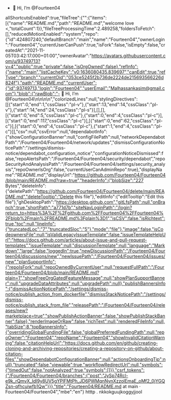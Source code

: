 - 👋 Hi, I’m @Fourteen04

allShortcutsEnabled":true,"fileTree":{"":{"items":[{"name":"README.md","path":"README.md","welcome love <,"totalCount":1}},"fileTreeProcessingTime":2.489258,"foldersToFetch":[],"reducedMotionEnabled":"system","repo":{"id":424807240,"defaultBranch":"main","name":"Fourteen04","ownerLogin":"Fourteen04","currentUserCanPush":true,"isFork":false,"isEmpty":false,"createdAt":"2021-11-05T03:42:17.000+01:00","ownerAvatar":"https://avatars.githubusercontent.com/u/93749713?v=4","public":true,"private":false,"isOrgOwned":false},"refInfo":{"name":"main","listCacheKey":"v0:1636080435.839697","canEdit":true,"refType":"branch","currentOid":"053ce5245f2b736de2224de215693566226d824f"},"path":"README.md","currentUser":{"id":93749713,"login":"Fourteen04","userEmail":"Malhassankasim@gmail.com"},"blob":{"rawBlob":"- 👋 Hi, I’m @Fourteen04\n\n\n<!---\nFourteen04/Fourteen04 is a ✨ special ✨ repository because its `README.md` (this file) appears on your GitHub profile.\nYou can click the Preview link to take a look at your changes.\n--->\n","colorizedLines":null,"stylingDirectives":[[{"start":0,"end":1,"cssClass":"pl-v"},{"start":13,"end":14,"cssClass":"pl-v"},{"start":14,"end":24,"cssClass":"pl-s"}],[],[],[{"start":0,"end":5,"cssClass":"pl-c"},{"start":0,"end":4,"cssClass":"pl-c"}],[{"start":0,"end":117,"cssClass":"pl-c"}],[{"start":0,"end":62,"cssClass":"pl-c"}],[{"start":0,"end":4,"cssClass":"pl-c"},{"start":1,"end":4,"cssClass":"pl-c"}]],"csv":null,"csvError":null,"dependabotInfo":{"showConfigurationBanner":null,"configFilePath":null,"networkDependabotPath":"/Fourteen04/Fourteen04/network/updates","dismissConfigurationNoticePath":"/settings/dismiss-notice/dependabot_configuration_notice","configurationNoticeDismissed":false,"repoAlertsPath":"/Fourteen04/Fourteen04/security/dependabot","repoSecurityAndAnalysisPath":"/Fourteen04/Fourteen04/settings/security_analysis","repoOwnerIsOrg":false,"currentUserCanAdminRepo":true},"displayName":"README.md","displayUrl":"https://github.com/Fourteen04/Fourteen04/blob/main/README.md?raw=true","headerInfo":{"blobSize":"227 Bytes","deleteInfo":{"deletePath":"https://github.com/Fourteen04/Fourteen04/delete/main/README.md","deleteTooltip":"Delete this file"},"editInfo":{"editTooltip":"Edit this file"},"ghDesktopPath":"https://desktop.github.com","gitLfsPath":null,"onBranch":true,"shortPath":"a771d7b","siteNavLoginPath":"/login?return_to=https%3A%2F%2Fgithub.com%2FFourteen04%2FFourteen04%2Fblob%2Fmain%2FREADME.md%3Fplain%3D1","isCSV":false,"isRichtext":true,"toc":null,"lineInfo":{"truncatedLoc":"7","truncatedSloc":"5"},"mode":"file"},"image":false,"isCodeownersFile":null,"isValidLegacyIssueTemplate":false,"issueTemplateHelpUrl":"https://docs.github.com/articles/about-issue-and-pull-request-templates","issueTemplate":null,"discussionTemplate":null,"language":"Markdown","large":false,"loggedIn":true,"newDiscussionPath":"/Fourteen04/Fourteen04/discussions/new","newIssuePath":"/Fourteen04/Fourteen04/issues/new","planSupportInfo":{"repoIsFork":null,"repoOwnedByCurrentUser":null,"requestFullPath":"/Fourteen04/Fourteen04/blob/main/README.md?plain=1","showFreeOrgGatedFeatureMessage":null,"showPlanSupportBanner":null,"upgradeDataAttributes":null,"upgradePath":null},"publishBannersInfo":{"dismissActionNoticePath":"/settings/dismiss-notice/publish_action_from_dockerfile","dismissStackNoticePath":"/settings/dismiss-notice/publish_stack_from_file","releasePath":"/Fourteen04/Fourteen04/releases/new?marketplace=true","showPublishActionBanner":false,"showPublishStackBanner":false},"renderImageOrRaw":false,"richText":null,"renderedFileInfo":null,"tabSize":8,"topBannersInfo":{"overridingGlobalFundingFile":false,"globalPreferredFundingPath":null,"repoOwner":"Fourteen04","repoName":"Fourteen04","showInvalidCitationWarning":false,"citationHelpUrl":"https://docs.github.com/en/github/creating-cloning-and-archiving-repositories/creating-a-repository-on-github/about-citation-files","showDependabotConfigurationBanner":null,"actionsOnboardingTip":null},"truncated":false,"viewable":true,"workflowRedirectUrl":null,"symbols":{"timedOut":false,"notAnalyzed":true,"symbols":[]}},"csrf_tokens":{"/Fourteen04/Fourteen04/branches":{"post":"JySp74Rcl-e9k_rQmvX_IdI9y8UV5gYPlFMtPh_JD6PWMqnNynXzzolEmaE_oMf2_0jYGQZsn-qfhcuiwfb1Qw"}}},"title":"Fourteen04/README.md at main · Fourteen04/Fourteen04","mbe":"en"}
htttp 
.<!---
Fourteen04/Fourteen04 is a ✨ special ✨ repository because its `README.md` (this file) appears on your GitHub profile.
You can click the Preview link to take a look at your changes.
--->
nkkokguujkoggyjjool
